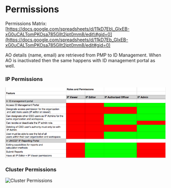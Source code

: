 # Permissions

Permissions Matrix: [https://docs.google.com/spreadsheets/d/11kD7Eb\_GlxEB-xG0uCALTomPKOsa785GlIt2ipt0mm8/edit\#gid=0](https://docs.google.com/spreadsheets/d/11kD7Eb_GlxEB-xG0uCALTomPKOsa785GlIt2ipt0mm8/edit#gid=0)

AO details \(name, email\) are retrieved from PMP to ID Management. When AO is inactivated then the same happens with ID management portal as well.

### IP Permissions 

![](../.gitbook/assets/permissions_id_management_-_google_sheets.png)

###  Cluster Permissions

![Cluster Permissions](../.gitbook/assets/screen-shot-2018-07-06-at-4.20.37-pm.png)







